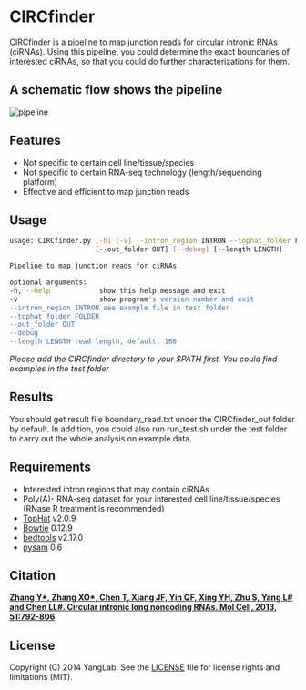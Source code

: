 CIRCfinder
==========

CIRCfinder is a pipeline to map junction reads for circular intronic RNAs
(ciRNAs). Using this pipeline, you could determine the exact boundaries of
interested ciRNAs, so that you could do further characterizations for them.

A schematic flow shows the pipeline
-----------------------------------

![pipeline](http://www.picb.ac.cn/rnomics/data/resources/circfinder.jpg)

Features
--------

* Not specific to certain cell line/tissue/species
* Not specific to certain RNA-seq technology (length/sequencing platform)
* Effective and efficient to map junction reads

Usage
-----

```bash
usage: CIRCfinder.py [-h] [-v] --intron_region INTRON --tophat_folder FOLDER
                     [--out_folder OUT] [--debug] [--length LENGTH]

Pipeline to map junction reads for ciRNAs

optional arguments:
-h, --help            show this help message and exit
-v                    show program's version number and exit
--intron_region INTRON see example file in test folder
--tophat_folder FOLDER
--out_folder OUT
--debug
--length LENGTH read length, default: 100
```
*Please add the CIRCfinder directory to your $PATH first. You could find examples in the test folder*

Results
-------

You should get result file boundary_read.txt under the CIRCfinder_out folder by
default. In addition, you could also run run_test.sh under the test folder to
carry out the whole analysis on example data.

Requirements
------------

* Interested intron regions that may contain ciRNAs
* Poly(A)- RNA-seq dataset for your interested cell line/tissue/species (RNase R treatment is recommended)
* [TopHat](http://ccb.jhu.edu/software/tophat/index.shtml) v2.0.9
* [Bowtie](http://bowtie-bio.sourceforge.net/index.shtml) 0.12.9
* [bedtools](https://github.com/arq5x/bedtools2) v2.17.0
* [pysam](https://github.com/pysam-developers/pysam) 0.6

Citation
--------

**[Zhang Y\*, Zhang XO\*, Chen T, Xiang JF, Yin QF, Xing YH, Zhu S, Yang L# and Chen LL#. Circular intronic long noncoding RNAs. Mol Cell, 2013, 51:792-806](http://www.cell.com/molecular-cell/abstract/S1097-2765%2813%2900590-X)**

License
-------

Copyright (C) 2014 YangLab.
See the [LICENSE](https://github.com/YangLab/CIRCfinder/blob/master/LICENSE)
file for license rights and limitations (MIT).
